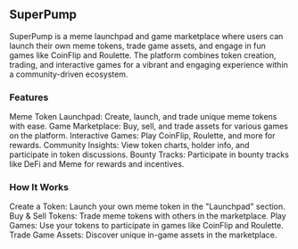 ## SuperPump
SuperPump is a meme launchpad and game marketplace where users can launch their own meme tokens, trade game assets, and engage in fun games like CoinFlip and Roulette. The platform combines token creation, trading, and interactive games for a vibrant and engaging experience within a community-driven ecosystem.
 
### Features
Meme Token Launchpad: Create, launch, and trade unique meme tokens with ease.
Game Marketplace: Buy, sell, and trade assets for various games on the platform.
Interactive Games: Play CoinFlip, Roulette, and more for rewards.
Community Insights: View token charts, holder info, and participate in token discussions.
Bounty Tracks: Participate in bounty tracks like DeFi and Meme for rewards and incentives.
### How It Works
Create a Token: Launch your own meme token in the "Launchpad" section.
Buy & Sell Tokens: Trade meme tokens with others in the marketplace.
Play Games: Use your tokens to participate in games like CoinFlip and Roulette.
Trade Game Assets: Discover unique in-game assets in the marketplace.
                            